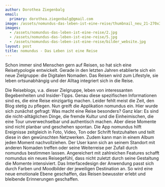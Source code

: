 ```yaml
---
author: Dorothea Ziegenbalg
email:
  primary: dorothea.ziegenbalg@gmail.com
image: /assets/nomundus-das-leben-ist-eine-reise/thumbnail_neu_21-270x300.jpg
images:
  - /assets/nomundus-das-leben-ist-eine-reise/2.jpg
  - /assets/nomundus-das-leben-ist-eine-reise/5.jpg
  - /assets/nomundus-das-leben-ist-eine-reise/bilder_website.jpg
layout: post
title: nomundus - Das Leben ist eine Reise
---
```


Schon immer sind Menschen gern auf Reisen, so hat sich eine Reisetypologie entwickelt. Gerade in den letzten Jahren etablierte sich ein neue Zielgruppe: die Digitalen Nomaden. Das Reisen wird zum Lifestyle, sie leben ortsunabhängig und der Alltag integriert sich in die Reise.

Die Reiseblogs, v.a. dieser Zielgruppe, leben von interessanten Begebenheiten und Insider-Tipps. Genau diese spezifischen Informationen sind es, die eine Reise einzigartig machen. Leider fehlt meist die Zeit, den Blog stetig zu pflegen. Nun greift die Applikation nomundus ein. Hier wurde sich zunächst gefragt: Was macht eine Reise besonders? Ganz klar: Es sind die nicht-alltäglichen Dinge, die fremde Kultur und die Einheimischen, die eine Tour unverwechselbar und authentisch machen. Aber diese Momente sind nicht planbar und geschehen spontan. Die App nomundus hilft Ereignisse zeitgleich in Foto, Video, Ton oder Schrift festzuhalten und teilt diese in den gewünschten Netzwerken. Zudem kann man in einem Album jeden Moment nachvollziehen. Der User kann sich an seinem Standort mit anderen Nomaden treffen oder seine Weiterreise per Zufall durch nomundus bestimmen lassen. Angereichert mit zahlreichen Features schafft nomundus ein neues Reisegefühl, dass nicht zuletzt durch seine Gestaltung die Momente intensiviert. Das Interfacedesign der Anwendung passt sich durch Farben und Moodbilder der jeweiligen Destination an. So wird eine neue emotionale Ebene geschaffen, das Reisen bewusster erlebt und bleibende Erinnerungen geschaffen.
